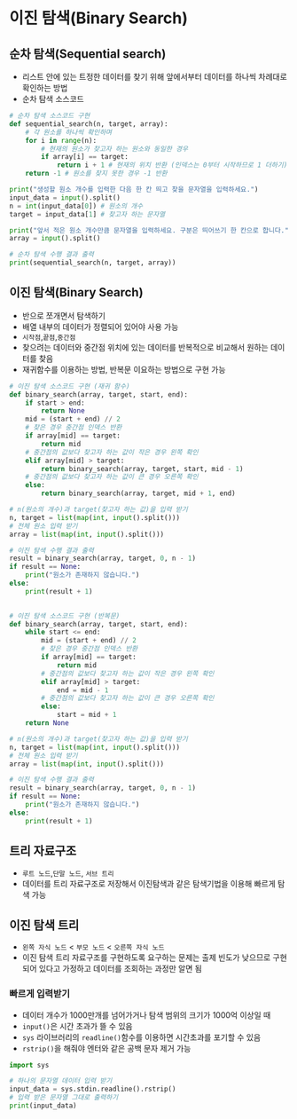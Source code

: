 # 이진 탐색(Binary Search)

## 순차 탐색(Sequential search)
- 리스트 안에 있는 트정한 데이터를 찾기 위해 앞에서부터 데이터를 하나씩 차례대로 확인하는 방법
- 순차 탐색 소스코드
```python
# 순차 탐색 소스코드 구현
def sequential_search(n, target, array):
    # 각 원소를 하나씩 확인하며
    for i in range(n):
        # 현재의 원소가 찾고자 하는 원소와 동일한 경우
        if array[i] == target:
            return i + 1 # 현재의 위치 반환 (인덱스는 0부터 시작하므로 1 더하기)
    return -1 # 원소를 찾지 못한 경우 -1 반환

print("생성할 원소 개수를 입력한 다음 한 칸 띄고 찾을 문자열을 입력하세요.")
input_data = input().split()
n = int(input_data[0]) # 원소의 개수
target = input_data[1] # 찾고자 하는 문자열

print("앞서 적은 원소 개수만큼 문자열을 입력하세요. 구분은 띄어쓰기 한 칸으로 합니다.")  
array = input().split()

# 순차 탐색 수행 결과 출력
print(sequential_search(n, target, array))
```

## 이진 탐색(Binary Search)
- 반으로 쪼개면서 탐색하기
- 배열 내부의 데이터가 정렬되어 있어야 사용 가능
- `시작점`,`끝점`,`중간점`
- 찾으려는 데이터와 중간점 위치에 있는 데이터를 반복적으로 비교해서 원하는 데이터를 찾음
- 재귀함수를 이용하는 방법, 반복문 이요하는 방법으로 구현 가능
```python
# 이진 탐색 소스코드 구현 (재귀 함수)
def binary_search(array, target, start, end):
    if start > end:
        return None
    mid = (start + end) // 2
    # 찾은 경우 중간점 인덱스 반환
    if array[mid] == target:
        return mid
    # 중간점의 값보다 찾고자 하는 값이 작은 경우 왼쪽 확인
    elif array[mid] > target:
        return binary_search(array, target, start, mid - 1)
    # 중간점의 값보다 찾고자 하는 값이 큰 경우 오른쪽 확인
    else:
        return binary_search(array, target, mid + 1, end)

# n(원소의 개수)과 target(찾고자 하는 값)을 입력 받기
n, target = list(map(int, input().split()))
# 전체 원소 입력 받기
array = list(map(int, input().split()))

# 이진 탐색 수행 결과 출력
result = binary_search(array, target, 0, n - 1)
if result == None:
    print("원소가 존재하지 않습니다.")
else:
    print(result + 1)
```
```python
  
# 이진 탐색 소스코드 구현 (반복문)
def binary_search(array, target, start, end):
    while start <= end:
        mid = (start + end) // 2
        # 찾은 경우 중간점 인덱스 반환
        if array[mid] == target:
            return mid
        # 중간점의 값보다 찾고자 하는 값이 작은 경우 왼쪽 확인
        elif array[mid] > target:
            end = mid - 1
        # 중간점의 값보다 찾고자 하는 값이 큰 경우 오른쪽 확인
        else:
            start = mid + 1
    return None

# n(원소의 개수)과 target(찾고자 하는 값)을 입력 받기
n, target = list(map(int, input().split()))
# 전체 원소 입력 받기
array = list(map(int, input().split()))

# 이진 탐색 수행 결과 출력
result = binary_search(array, target, 0, n - 1)
if result == None:
    print("원소가 존재하지 않습니다.")
else:
    print(result + 1)
```
## 트리 자료구조
- `루트 노드`,`단말 노드`, `서브 트리`
- 데이터를 트리 자료구조로 저장해서 이진탐색과 같은 탐색기법을 이용해 빠르게 탐색 가능

## 이진 탐색 트리
- `왼쪽 자식 노드` < `부모 노드` < `오른쪽 자식 노드`
- 이진 탐색 트리 자료구조를 구현하도록 요구하는 문제는 출제 빈도가 낮으므로 구현되어 있다고 가정하고 데이터를 조회하는 과정만 알면 됨


### 빠르게 입력받기
- 데이터 개수가 1000만개를 넘어가거나 탐색 범위의 크기가 1000억 이상일 때
- `input()`은 시간 초과가 뜰 수 있음
- `sys` 라이브러리의 `readline()`함수를 이용하면 시간초과를 포기할 수 있음
- `rstrip()`을 해줘야 엔터와 같은 공백 문자 제거 가능
```python
import sys

# 하나의 문자열 데이터 입력 받기
input_data = sys.stdin.readline().rstrip()
# 입력 받은 문자열 그대로 출력하기
print(input_data)
```


